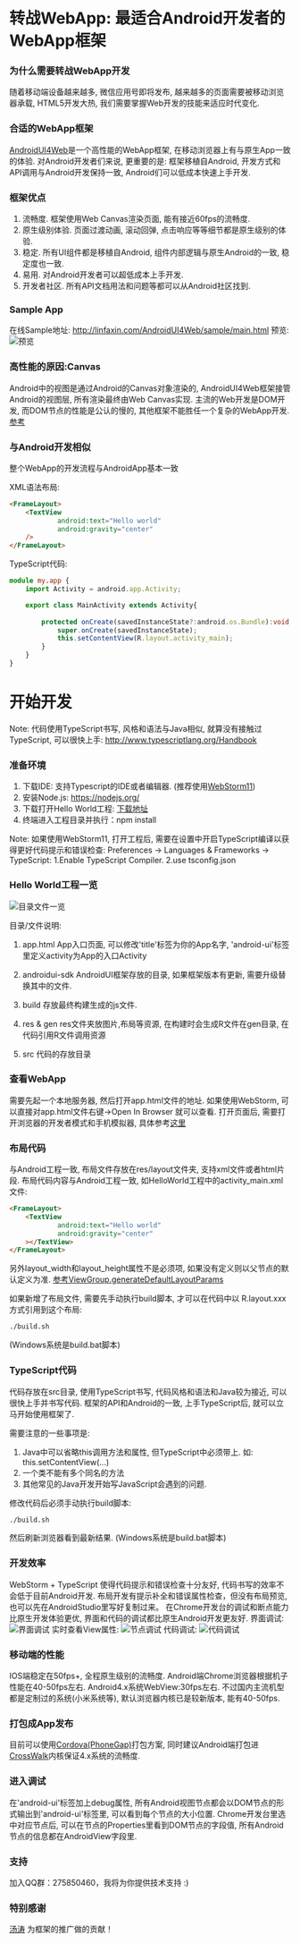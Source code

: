 # 转战WebApp: 最适合Android开发者的WebApp框架


### 为什么需要转战WebApp开发

随着移动端设备越来越多, 微信应用号即将发布, 越来越多的页面需要被移动浏览器承载, HTML5开发大热, 我们需要掌握Web开发的技能来适应时代变化.

### 合适的WebApp框架

[AndroidUI4Web](https://github.com/linfaxin/AndroidUI4Web)是一个高性能的WebApp框架, 在移动浏览器上有与原生App一致的体验.
对Android开发者们来说, 更重要的是:
框架移植自Android, 开发方式和API调用与Android开发保持一致, Android们可以低成本快速上手开发.

<!--more-->

### 框架优点

1. 流畅度. 框架使用Web Canvas渲染页面, 能有接近60fps的流畅度.
2. 原生级别体验. 页面过渡动画, 滚动回弹, 点击响应等等细节都是原生级别的体验.
3. 稳定. 所有UI组件都是移植自Android, 组件内部逻辑与原生Android的一致, 稳定度也一致.
4. 易用. 对Android开发者可以超低成本上手开发.
5. 开发者社区. 所有API文档用法和问题等都可以从Android社区找到.


### Sample App

在线Sample地址: http://linfaxin.com/AndroidUI4Web/sample/main.html
预览:
![预览](http://linfaxin.com/image/androidui/sample_app_preview.png)


### 高性能的原因:Canvas

Android中的视图是通过Android的Canvas对象渲染的, AndroidUI4Web框架接管Android的视图层, 所有渲染最终由Web Canvas实现.
主流的Web开发是DOM开发, 而DOM节点的性能是公认的慢的, 其他框架不能胜任一个复杂的WebApp开发.
[参考](http://www.csdn.net/article/2015-03-03/2824083-Canvas-UI)


### 与Android开发相似

整个WebApp的开发流程与AndroidApp基本一致

XML语法布局:
```html
<FrameLayout>
    <TextView
            android:text="Hello world"
            android:gravity="center"
    />
</FrameLayout>
```

TypeScript代码:
```TypeScript
module my.app {
    import Activity = android.app.Activity;

    export class MainActivity extends Activity{
    
        protected onCreate(savedInstanceState?:android.os.Bundle):void {
            super.onCreate(savedInstanceState);
            this.setContentView(R.layout.activity_main);
        }
    }
}
```



# 开始开发

Note: 代码使用TypeScript书写, 风格和语法与Java相似, 就算没有接触过TypeScript, 可以很快上手: http://www.typescriptlang.org/Handbook


### 准备环境

1. 下载IDE: 支持Typescript的IDE或者编辑器. (推荐使用[WebStorm11](https://www.jetbrains.com/webstorm/))
2. 安装Node.js: https://nodejs.org/ 
3. 下载打开Hello World工程: [下载地址](https://github.com/linfaxin/AndroidUI4Web-HelloWorld/archive/master.zip)
4. 终端进入工程目录并执行：npm install

Note: 如果使用WebStorm11, 打开工程后, 需要在设置中开启TypeScript编译以获得更好代码提示和错误检查: 
Preferences -> Languages & Frameworks -> TypeScript: 1.Enable TypeScript Compiler. 2.use tsconfig.json


### Hello World工程一览

![目录文件一览](http://linfaxin.com/image/androidui/hello_world_project_dir_preview.png)

目录/文件说明:

1. app.html
App入口页面, 可以修改'title'标签为你的App名字, 'android-ui'标签里定义activity为App的入口Activity

2. androidui-sdk
AndroidUI框架存放的目录, 如果框架版本有更新, 需要升级替换其中的文件.

3. build
存放最终构建生成的js文件.

4. res & gen
res文件夹放图片,布局等资源, 在构建时会生成R文件在gen目录, 在代码引用R文件调用资源

5. src
代码的存放目录



### 查看WebApp

需要先起一个本地服务器, 然后打开app.html文件的地址.
如果使用WebStorm, 可以直接对app.html文件右键->Open In Browser 就可以查看.
打开页面后, 需要打开浏览器的开发者模式和手机模拟器, 具体参考[这里](http://www.cocoachina.com/webapp/20141231/10815.html)


### 布局代码

与Android工程一致, 布局文件存放在res/layout文件夹, 支持xml文件或者html片段.
布局代码内容与Android工程一致, 如HelloWorld工程中的activity_main.xml文件:
```html
<FrameLayout>
    <TextView
            android:text="Hello world"
            android:gravity="center"
    ></TextView>
</FrameLayout>
```

另外layout_width和layout_height属性不是必须项, 如果没有定义则以父节点的默认定义为准. [参考ViewGroup.generateDefaultLayoutParams](http://developer.android.com/intl/zh-cn/reference/android/view/ViewGroup.html)

如果新增了布局文件, 需要先手动执行build脚本, 才可以在代码中以 R.layout.xxx 方式引用到这个布局:
```bash
./build.sh 
```
(Windows系统是build.bat脚本)


### TypeScript代码

代码存放在src目录, 使用TypeScript书写, 代码风格和语法和Java较为接近, 可以很快上手并书写代码.
框架的API和Android的一致, 上手TypeScript后, 就可以立马开始使用框架了.

需要注意的一些事项是:

1. Java中可以省略this调用方法和属性, 但TypeScript中必须带上. 如: this.setContentView(...)
2. 一个类不能有多个同名的方法
3. 其他常见的Java开发开始写JavaScript会遇到的问题.

修改代码后必须手动执行build脚本:
```bash
./build.sh 
```
然后刷新浏览器看到最新结果. (Windows系统是build.bat脚本)

### 开发效率

WebStorm + TypeScript 使得代码提示和错误检查十分友好, 代码书写的效率不会低于目前Android开发.
布局开发有提示补全和错误属性检查，但没有布局预览, 也可以先在AndroidStudio里写好复制过来。
在Chrome开发台的调试和断点能力比原生开发体验更优, 界面和代码的调试都比原生Android开发更友好.
界面调试:
![界面调试](http://linfaxin.com/image/androidui/debug_layout.png)
实时查看View属性:
![节点调试](http://linfaxin.com/image/androidui/debug_node.png)
代码调试:
![代码调试](http://linfaxin.com/image/androidui/debug_source.png)


### 移动端的性能

IOS端稳定在50fps+, 全程原生级别的流畅度.
Android端Chrome浏览器根据机子性能在40-50fps左右.
Android4.x系统WebView:30fps左右. 不过国内主流机型都是定制过的系统(小米系统等), 默认浏览器内核已是较新版本, 能有40-50fps.


### 打包成App发布

目前可以使用[Cordova(PhoneGap)](http://cordova.apache.org/)打包方案, 同时建议Android端打包进[CrossWalk](https://crosswalk-project.org/)内核保证4.x系统的流畅度.


### 进入调试

在'android-ui'标签加上debug属性, 所有Android视图节点都会以DOM节点的形式输出到'android-ui'标签里, 可以看到每个节点的大小位置.
Chrome开发台里选中对应节点后, 可以在节点的Properties里看到DOM节点的字段值, 所有Android节点的信息都在AndroidView字段里.


### 支持

加入QQ群：275850460，我将为你提供技术支持 :)


### 特别感谢

[汤涛](https://github.com/AndroidTrending) 为框架的推广做的贡献！
